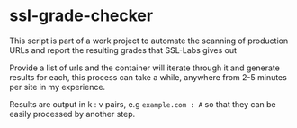 #  **ssl-grade-checker**

This script is part of a work project to automate the scanning of production URLs and report the resulting grades that SSL-Labs gives out

Provide a list of urls and the container will iterate through it and generate results for each, this process can take a while, anywhere from 2-5 minutes per site in my experience.

Results are output in k : v pairs, e.g `example.com : A` so that they can be easily processed by another step.
